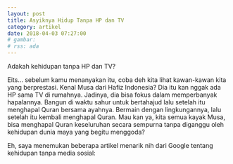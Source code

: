```yaml
---
layout: post
title: Asyiknya Hidup Tanpa HP dan TV
category: artikel
date: 2018-04-03 07:27:00
# gambar: 
# rss: ada
---
```


Adakah kehidupan tanpa HP dan TV?

Eits... sebelum kamu menanyakan itu, coba deh kita lihat kawan-kawan kita yang berprestasi. Kenal Musa dari Hafiz Indonesia? Dia itu kan nggak ada HP sama TV di rumahnya. Jadinya, dia bisa fokus dalam memperbanyak hapalannya. Bangun di waktu sahur untuk bertahajud lalu setelah itu menghapal Quran bersama ayahnya. Bermain dengan lingkungannya, lalu setelah itu kembali menghapal Quran. Mau kan ya, kita semua kayak Musa, bisa menghapal Quran keseluruhan secara sempurna tanpa diganggu oleh kehidupan dunia maya yang begitu menggoda?

Eh, saya menemukan beberapa artikel menarik nih dari Google tentang kehidupan tanpa media sosial:

